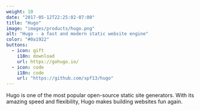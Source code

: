 ```yaml
---
weight: 10
date: "2017-05-12T22:25:02-07:00"
title: "Hugo"
image: "images/products/hugo.png"
alt: "Hugo - a fast and modern static website engine"
color: "#0a1922"
buttons:
  - icon: gift 
    i18n: download 
    url: https://gohugo.io/
  - icon: code
    i18n: code
    url: "https://github.com/spf13/hugo"
---
```


Hugo is one of the most popular open-source static site generators. 
With its amazing speed and flexibility, Hugo makes building websites fun again.